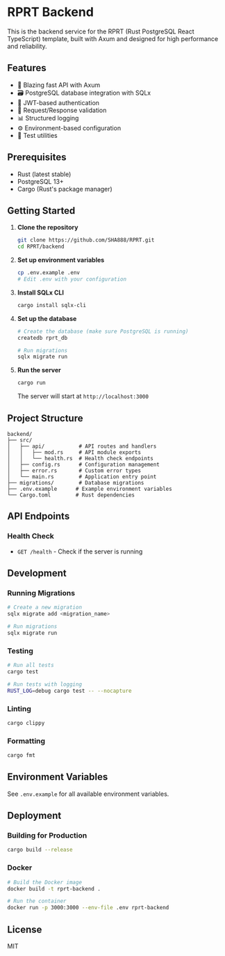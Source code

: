 # RPRT Backend

This is the backend service for the RPRT (Rust PostgreSQL React TypeScript) template, built with Axum and designed for high performance and reliability.

## Features

- 🚀 Blazing fast API with Axum
- 🗃️ PostgreSQL database integration with SQLx
- 🔐 JWT-based authentication
- 📝 Request/Response validation
- 📊 Structured logging
- ⚙️ Environment-based configuration
- 🧪 Test utilities

## Prerequisites

- Rust (latest stable)
- PostgreSQL 13+
- Cargo (Rust's package manager)

## Getting Started

1. **Clone the repository**
   ```bash
   git clone https://github.com/SHA888/RPRT.git
   cd RPRT/backend
   ```

2. **Set up environment variables**
   ```bash
   cp .env.example .env
   # Edit .env with your configuration
   ```

3. **Install SQLx CLI**
   ```bash
   cargo install sqlx-cli
   ```

4. **Set up the database**
   ```bash
   # Create the database (make sure PostgreSQL is running)
   createdb rprt_db
   
   # Run migrations
   sqlx migrate run
   ```

5. **Run the server**
   ```bash
   cargo run
   ```

   The server will start at `http://localhost:3000`

## Project Structure

```
backend/
├── src/
│   ├── api/           # API routes and handlers
│   │   ├── mod.rs     # API module exports
│   │   └── health.rs  # Health check endpoints
│   ├── config.rs      # Configuration management
│   ├── error.rs       # Custom error types
│   └── main.rs        # Application entry point
├── migrations/        # Database migrations
├── .env.example      # Example environment variables
└── Cargo.toml        # Rust dependencies
```

## API Endpoints

### Health Check

- `GET /health` - Check if the server is running

## Development

### Running Migrations

```bash
# Create a new migration
sqlx migrate add <migration_name>

# Run migrations
sqlx migrate run
```

### Testing

```bash
# Run all tests
cargo test

# Run tests with logging
RUST_LOG=debug cargo test -- --nocapture
```

### Linting

```bash
cargo clippy
```

### Formatting

```bash
cargo fmt
```

## Environment Variables

See `.env.example` for all available environment variables.

## Deployment

### Building for Production

```bash
cargo build --release
```

### Docker

```bash
# Build the Docker image
docker build -t rprt-backend .

# Run the container
docker run -p 3000:3000 --env-file .env rprt-backend
```

## License

MIT
